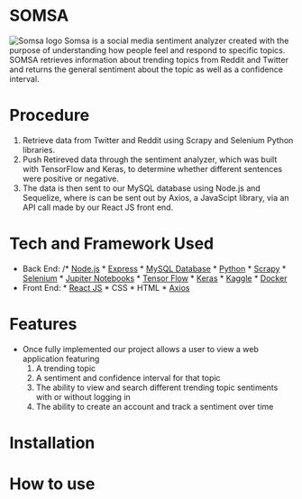 # SOMSA
![Somsa logo](https://cdn.discordapp.com/attachments/733447389393977406/780950213497847869/Account.jpg)
Somsa is a social media sentiment analyzer created with the purpose of understanding how people feel and respond to specific topics. SOMSA  retrieves information about trending topics from Reddit and Twitter and returns the general sentiment about the topic as well as a confidence interval.

# Procedure
1. Retrieve data from Twitter and Reddit using Scrapy and Selenium Python libraries.
2. Push Retireved data through the sentiment analyzer, which was built with TensorFlow and Keras, to determine whether different sentences were positive or negative.
3. The data is then sent to our MySQL database using Node.js and Sequelize, where is can be sent out by Axios, a JavaScipt library, via an API call made by our React JS front end.

# Tech and Framework Used
* Back End:
      /* [Node.js](https://github.com/nodejs)
      * [Express](https://github.com/expressjs/express)
      * [MySQL Database](https://github.com/mysql/mysql-server)
      * [Python](https://github.com/python)
      * [Scrapy](https://github.com/scrapy/scrapy)
      * [Selenium](https://github.com/SeleniumHQ/selenium)
      * [Jupiter Notebooks](https://github.com/jupyter/notebook)
      * [Tensor Flow](https://github.com/tensorflow/tensorflow)
      * [Keras](https://github.com/keras-team/keras)
      * [Kaggle](https://www.kaggle.com/docs/datasets)
      * [Docker](https://github.com/docker/compose)
* Front End:
       * [React JS](https://github.com/reactjs/reactjs.org)
       * CSS
       * HTML
       * [Axios](https://github.com/axios/axios)
      
# Features
* Once fully implemented our project allows a user to view a web application featuring
  1. A trending topic
  2. A sentiment and confidence interval for that topic
  3. The ability to view and search different trending topic sentiments with or without logging in
  4. The ability to create an account and track a sentiment over time
  
# Installation

# How to use
  
